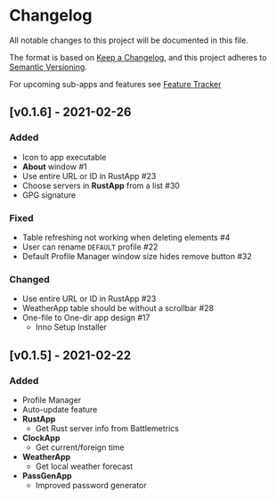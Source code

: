 # Changelog
All notable changes to this project will be documented in this file.

The format is based on [Keep a Changelog](https://keepachangelog.com/en/1.0.0/),
and this project adheres to [Semantic Versioning](https://semver.org/spec/v2.0.0.html).

For upcoming sub-apps and features see [Feature Tracker](https://github.com/Finoozer/PyPanel/projects/2)

## [v0.1.6] - 2021-02-26
### Added 
* Icon to app executable
* **About** window #1
* Use entire URL or ID in RustApp #23 
* Choose servers in **RustApp** from a list #30
* GPG signature

### Fixed
* Table refreshing not working when deleting elements #4
* User can rename `DEFAULT` profile #22
* Default Profile Manager window size hides remove button #32 

### Changed
* Use entire URL or ID in RustApp #23
* WeatherApp table should be without a scrollbar #28
* One-file to One-dir app design #17
  * Inno Setup Installer

## [v0.1.5] - 2021-02-22
### Added
* Profile Manager
* Auto-update feature
* **RustApp**
    * Get Rust server info from Battlemetrics
* **ClockApp**
    * Get current/foreign time
* **WeatherApp**
    * Get local weather forecast
* **PassGenApp**
    * Improved password generator

